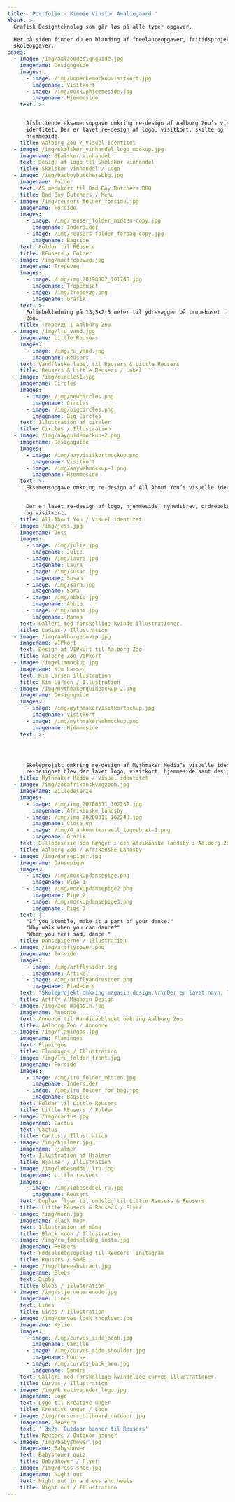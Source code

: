 ```yaml
---
title: 'Portfolio - Kimmie Vinston Amaliegaard '
about: >-
  Grafisk Designteknolog som går løs på alle typer opgaver.

  Her på siden finder du en blanding af freelanceopgaver, fritidsprojekter samt
  skoleopgaver.
cases:
  - image: /img/aalzoodesignguide.jpg
    imagename: Designguide
    images:
      - image: /img/bomærkemockupvisitkort.jpg
        imagename: Visitkort
      - image: /img/mockuphjemmeside.jpg
        imagename: Hjemmeside
    text: >-


      Afsluttende eksamensopgave omkring re-design af Aalborg Zoo’s visuelle
      identitet. Der er lavet re-design af logo, visitkort, skilte og
      hjemmeside.
    title: Aalborg Zoo / Visuel identitet
  - image: /img/skælskør_vinhandel_logo_mockup.jpg
    imagename: Skælskør Vinhandel
    text: Design af logo til Skælskør Vinhandel
    title: Skælskør Vinhandel / Logo
  - image: /img/badboybutchersbbq.jpg
    imagename: Folder
    text: A5 menukort til Bad Boy Butchers BBQ
    title: Bad Boy Butchers / Menu
  - image: /img/reusers_folder_forside.jpg
    imagename: Forside
    images:
      - image: /img/reuser_folder_midten-copy.jpg
        imagename: Indersider
      - image: /img/reusers_folder_forbag-copy.jpg
        imagename: Bagside
    text: Folder til REusers
    title: REusers / Folder
  - image: /img/mactropevæg.jpg
    imagename: Tropevæg
    images:
      - image: /img/img_20190907_101748.jpg
        imagename: Tropehuset
      - image: /img/tropevæg.png
        imagename: Grafik
    text: >-
      Foliebeklædning på 13,5x2,5 meter til ydrevæggen på tropehuset i Aalborg
      Zoo.
    title: Tropevæg i Aalborg Zoo
  - image: /img/lru_vand.jpg
    imagename: Little Reusers
    images:
      - image: /img/ru_vand.jpg
        imagename: Reusers
    text: Vandflaske label til Reusers & Little Reusers
    title: Reusers & Little Reusers / Label
  - image: /img/circles1.jpg
    imagename: Circles
    images:
      - image: /img/newcircles.png
        imagename: Circles
      - image: /img/bigcircles.png
        imagename: Big Circles
    text: Illustration af cirkler
    title: Circles / Illustration
  - image: /img/aayguidemockup-2.png
    imagename: Designguide
    images:
      - image: /img/aayvisitkortmockup.png
        imagename: Visitkort
      - image: /img/aaywebmockup-1.png
        imagename: Hjemmeside
    text: >-
      Eksamensopgave omkring re-design af All About You’s visuelle identitet.


      Der er lavet re-design af logo, hjemmeside, nyhedsbrev, ordrebekræftelse
      og visitkort.
    title: All About You / Visuel identitet
  - image: /img/jess.jpg
    imagename: Jess
    images:
      - image: /img/julie.jpg
        imagename: Julie
      - image: /img/laura.jpg
        imagename: Laura
      - image: /img/susan.jpg
        imagename: Susan
      - image: /img/sara.jpg
        imagename: Sara
      - image: /img/abbie.jpg
        imagename: Abbie
      - image: /img/nanna.jpg
        imagename: Nanna
    text: Galleri med forskellige kvinde illustrationer.
    title: Ladies / Illustration
  - image: /img/aalborgzoovip.jpg
    imagename: VIPkort
    text: Design af VIPkort til Aalborg Zoo
    title: Aalborg Zoo VIPkort
  - image: /img/kimmockup.jpg
    imagename: Kim Larsen
    text: Kim Larsen illustration
    title: Kim Larsen / Illustration
  - image: /img/mythmakerguideockup_2.png
    imagename: Designguide
    images:
      - image: /img/mythmakervisitkortockup.jpg
        imagename: Visitkort
      - image: /img/mythmakerwebmockup.png
        imagename: Hjemmeside
    text: >-




      Skoleprojekt omkring re-design af Mythmaker Media’s visuelle identitet. I
      re-designet blev der lavet logo, visitkort, hjemmeside samt design guide.
    title: Mythmaker Media / Visuel identitet
  - image: /img/zooafrikanskvægzoom.jpg
    imagename: Billedeserie
    images:
      - image: /img/img_20200311_102232.jpg
        imagename: Afrikanske landsby
      - image: /img/img_20200311_102248.jpg
        imagename: Close up
      - image: /img/4_ankomstmarwell_tegnebræt-1.png
        imagename: Grafik
    text: Billedeserie som hænger i den Afrikanske landsby i Aalborg Zoo.
    title: Aalborg Zoo / Afrikanske Landsby
  - image: /img/dansepiger.jpg
    imagename: Dansepiger
    images:
      - image: /img/mockupdansepige.png
        imagename: Pige 1
      - image: /img/mockupdansepige2.png
        imagename: Pige 2
      - image: /img/mockupdansepige3.png
        imagename: Pige 3
    text: |-
      "If you stumble, make it a part of your dance."
      "Why walk when you can dance?"
      "When you feel sad, dance."
    title: Dansepigerne / Illustration
  - image: /img/artflycover.png
    imagename: Forside
    images:
      - image: /img/artflysider.png
        imagename: Artikel
      - image: /img/artflyandresider.png
        imagename: Pladebørs
    text: "Skoleprojekt omkring magasin design.\r\nDer er lavet navn, logo, forside med et billede fra en anden kunstner, indersider, samt en designguide"
    title: Artfly / Magasin Design
  - image: /img/zoo_magasin.jpg
    imagename: Annonce
    text: Annonce til Handicapbladet omkring Aalborg Zoo
    title: Aalborg Zoo / Annonce
  - image: /img/flamingos.jpg
    imagename: Flamingos
    text: Flamingos
    title: Flamingos / Illustration
  - image: /img/lru_folder_front.jpg
    imagename: Forside
    images:
      - image: /img/lru_folder_midten.jpg
        imagename: Indersider
      - image: /img/lru_folder_for_bag.jpg
        imagename: Bagside
    text: Folder til Little Reusers
    title: Little REusers / Folder
  - image: /img/cactus.jpg
    imagename: Cactus
    text: Cactus
    title: Cactus / Illustration
  - image: /img/hjalmer.jpg
    imagename: Hjalmer
    text: Illustration af Hjalmer
    title: Hjalmer / Illustration
  - image: /img/løbeseddel_lru.jpg
    imagename: Little reusers
    images:
      - image: /img/løbeseddel_ru.jpg
        imagename: Reusers
    text: Duplex flyer til omdelig til Little Reusers & Reusers
    title: Little Reusers & Reusers / Flyer
  - image: /img/moon.jpg
    imagename: Black moon
    text: Illustration af måne
    title: Black moon / Illustration
  - image: /img/ru_fødselsdag_insta.jpg
    imagename: Reusers
    text: Fødselsdagsopslag til Reusers' instagram
    title: Reusers / SoME
  - image: /img/threeabstract.jpg
    imagename: Blobs
    text: Blobs
    title: Blobs / Illustration
  - image: /img/stjernepærenode.jpg
    imagename: Lines
    text: Lines
    title: Lines / Illustration
  - image: /img/curves_look_shoulder.jpg
    imagename: Kylie
    images:
      - image: /img/curves_side_boob.jpg
        imagename: Camille
      - image: /img/curves_side_shoulder.jpg
        imagename: Louise
      - image: /img/curves_back_arm.jpg
        imagename: Sandra
    text: Galleri med forskellige kvindelige curves illustrationer.
    title: Curves / Illustration
  - image: /img/kreativeunder_logo.jpg
    imagename: Logo
    text: Logo til Kreative unger
    title: Kreative unger / Logo
  - image: /img/reusers_bilboard_outdoor.jpg
    imagename: Reusers
    text: ' 3x2m. Outdoor banner til Reusers'
    title: Reusers / Outdoor banner
  - image: /img/babyshower.jpg
    imagename: Babyshower
    text: Babyshower quiz
    title: Babyshower / Flyer
  - image: /img/dress_shoe.jpg
    imagename: Night out
    text: Night out in a dress and heels
    title: Night out / Illustration
---
```


